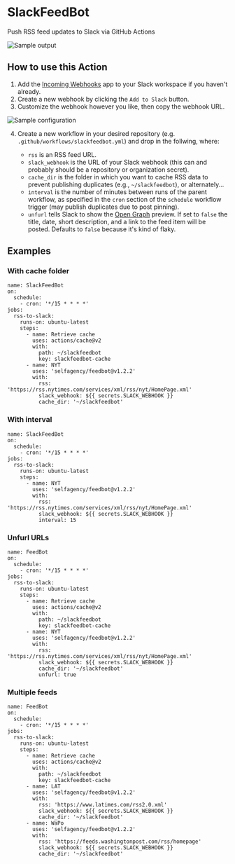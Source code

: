 # SlackFeedBot

Push RSS feed updates to Slack via GitHub Actions

![Sample output](https://user-images.githubusercontent.com/2541728/158734324-de6429eb-8a21-4ca2-9959-e8eb673a42e6.png)

## How to use this Action

1. Add the [Incoming Webhooks](https://slack.com/apps/A0F7XDUAZ-incoming-webhooks) app to your Slack workspace if you haven't already.
2. Create a new webhook by clicking the `Add to Slack` button.
3. Customize the webhook however you like, then copy the webhook URL.

![Sample configuration](https://user-images.githubusercontent.com/2541728/158685833-7a221c22-c5a9-4221-8e93-0003f89a92a8.png)

4. Create a new workflow in your desired repository (e.g. `.github/workflows/slackfeedbot.yml`) and drop in the follwing, where:

   - `rss` is an RSS feed URL.
   - `slack_webhook` is the URL of your Slack webhook (this can and probably
     should be a repository or organization secret).
   - `cache_dir` is the folder in which you want to cache RSS data to prevent
     publishing duplicates (e.g., `~/slackfeedbot`), or alternately...
   - `interval` is the number of minutes between runs of the parent workflow, as
     specified in the `cron` section of the `schedule` workflow trigger (may
     publish duplicates due to post pinning).
   - `unfurl` tells Slack to show the [Open Graph](https://ogp.me/) preview. If
     set to `false` the title, date, short description, and a link to the feed item
     will be posted. Defaults to `false` because it's kind of flaky.

## Examples

### With cache folder

```
name: SlackFeedBot
on:
  schedule:
    - cron: '*/15 * * * *'
jobs:
  rss-to-slack:
    runs-on: ubuntu-latest
    steps:
      - name: Retrieve cache
        uses: actions/cache@v2
        with:
          path: ~/slackfeedbot
          key: slackfeedbot-cache
      - name: NYT
        uses: 'selfagency/feedbot@v1.2.2'
        with:
          rss: 'https://rss.nytimes.com/services/xml/rss/nyt/HomePage.xml'
          slack_webhook: ${{ secrets.SLACK_WEBHOOK }}
          cache_dir: '~/slackfeedbot'
```

### With interval

```
name: SlackFeedBot
on:
  schedule:
    - cron: '*/15 * * * *'
jobs:
  rss-to-slack:
    runs-on: ubuntu-latest
    steps:
      - name: NYT
        uses: 'selfagency/feedbot@v1.2.2'
        with:
          rss: 'https://rss.nytimes.com/services/xml/rss/nyt/HomePage.xml'
          slack_webhook: ${{ secrets.SLACK_WEBHOOK }}
          interval: 15
```

### Unfurl URLs

```
name: FeedBot
on:
  schedule:
    - cron: '*/15 * * * *'
jobs:
  rss-to-slack:
    runs-on: ubuntu-latest
    steps:
      - name: Retrieve cache
        uses: actions/cache@v2
        with:
          path: ~/slackfeedbot
          key: slackfeedbot-cache
      - name: NYT
        uses: 'selfagency/feedbot@v1.2.2'
        with:
          rss: 'https://rss.nytimes.com/services/xml/rss/nyt/HomePage.xml'
          slack_webhook: ${{ secrets.SLACK_WEBHOOK }}
          cache_dir: '~/slackfeedbot'
          unfurl: true
```

### Multiple feeds

```
name: FeedBot
on:
  schedule:
    - cron: '*/15 * * * *'
jobs:
  rss-to-slack:
    runs-on: ubuntu-latest
    steps:
      - name: Retrieve cache
        uses: actions/cache@v2
        with:
          path: ~/slackfeedbot
          key: slackfeedbot-cache
      - name: LAT
        uses: 'selfagency/feedbot@v1.2.2'
        with:
          rss: 'https://www.latimes.com/rss2.0.xml'
          slack_webhook: ${{ secrets.SLACK_WEBHOOK }}
          cache_dir: '~/slackfeedbot'
      - name: WaPo
        uses: 'selfagency/feedbot@v1.2.2'
        with:
          rss: 'https://feeds.washingtonpost.com/rss/homepage'
          slack_webhook: ${{ secrets.SLACK_WEBHOOK }}
          cache_dir: '~/slackfeedbot'
```
